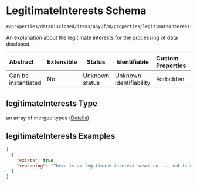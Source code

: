 # LegitimateInterests Schema

```txt
#/properties/dataDisclosed/items/anyOf/0/properties/legitimateInterests#/properties/dataDisclosed/items/anyOf/0/properties/legitimateInterests
```

An explanation about the legitimate interests for the processing of data disclosed.


| Abstract            | Extensible | Status         | Identifiable            | Custom Properties | Additional Properties | Access Restrictions | Defined In                                                           |
| :------------------ | ---------- | -------------- | ----------------------- | :---------------- | --------------------- | ------------------- | -------------------------------------------------------------------- |
| Can be instantiated | No         | Unknown status | Unknown identifiability | Forbidden         | Allowed               | none                | [tilt-schema.json\*](../out/tilt-schema.json "open original schema") |

## legitimateInterests Type

an array of merged types ([Details](tilt-schema-properties-datadisclosed-items-anyof-anyof-schema-properties-legitimateinterests-items.md))

## legitimateInterests Examples

```json
[
  {
    "exists": true,
    "reasoning": "There is an legitimate interest based on ... and is not overwritten because ..."
  }
]
```
